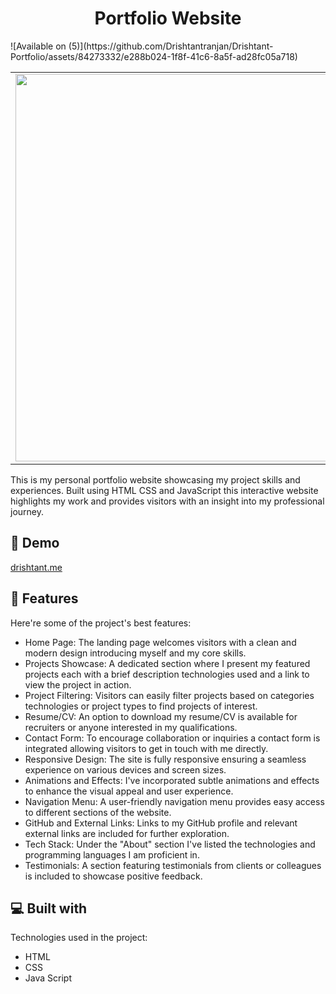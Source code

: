 <h1 align="center" id="title">Portfolio Website</h1>


<table>
  <tr>
     <td><img src="[https://user-images.githubusercontent.com/77199373/206863238-8755c561-9a3c-4051-addb-a02a0ce5602e.jpg](https://github.com/Drishtantranjan/Drishtant-Portfolio/assets/84273332/e288b024-1f8f-41c6-8a5f-ad28fc05a718)" width=620 height=620></td>
    <td><img src="[https://user-images.githubusercontent.com/77199373/206803824-219c9b4d-2369-4ef0-97f0-253a06ec9eef.jpg](https://github.com/Drishtantranjan/Drishtant-Portfolio/assets/84273332/f41a14a4-9536-4652-8047-977aedb8fc00)" width=300 height=600></td>![Available on (5)](https://github.com/Drishtantranjan/Drishtant-Portfolio/assets/84273332/e288b024-1f8f-41c6-8a5f-ad28fc05a718)


  </tr>

</table>
<p id="description">This is my personal portfolio website showcasing my project skills and experiences. Built using HTML CSS and JavaScript this interactive website highlights my work and provides visitors with an insight into my professional journey.</p>

<h2>🚀 Demo</h2>

[drishtant.me](https://drishtant.me/)

  
  
<h2>🧐 Features</h2>

Here're some of the project's best features:

*   Home Page: The landing page welcomes visitors with a clean and modern design introducing myself and my core skills.
*   Projects Showcase: A dedicated section where I present my featured projects each with a brief description technologies used and a link to view the project in action.
*   Project Filtering: Visitors can easily filter projects based on categories technologies or project types to find projects of interest.
*   Resume/CV: An option to download my resume/CV is available for recruiters or anyone interested in my qualifications.
*   Contact Form: To encourage collaboration or inquiries a contact form is integrated allowing visitors to get in touch with me directly.
*   Responsive Design: The site is fully responsive ensuring a seamless experience on various devices and screen sizes.
*   Animations and Effects: I've incorporated subtle animations and effects to enhance the visual appeal and user experience.
*   Navigation Menu: A user-friendly navigation menu provides easy access to different sections of the website.
*   GitHub and External Links: Links to my GitHub profile and relevant external links are included for further exploration.
*   Tech Stack: Under the "About" section I've listed the technologies and programming languages I am proficient in.
*   Testimonials: A section featuring testimonials from clients or colleagues is included to showcase positive feedback.

 
  
<h2>💻 Built with</h2>

Technologies used in the project:

*   HTML
*   CSS
*   Java Script

